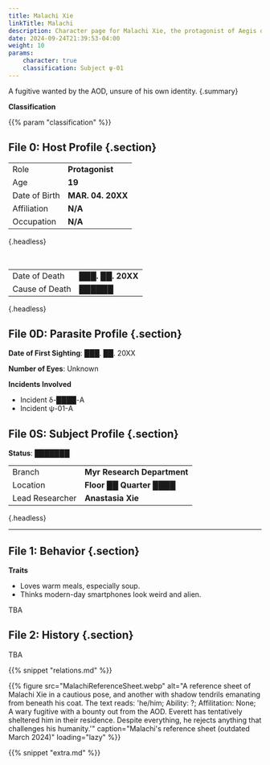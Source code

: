 ```yaml
---
title: Malachi Xie
linkTitle: Malachi
description: Character page for Malachi Xie, the protagonist of Aegis of Death
date: 2024-09-24T21:39:53-04:00
weight: 10
params:
    character: true
    classification: Subject ψ-01
---
```


A fugitive wanted by the AOD, unsure of his own identity.
{.summary}

<!--more-->

<div class="info">

**Classification**

{{% param "classification" %}}

## File 0: Host Profile {.section}

|               |                   |
| ------------- | ----------------- |
| Role          | **Protagonist**   |
| Age           | **19**            |
| Date of Birth | **MAR. 04. 20XX** |
| Affiliation   | **N/A**           |
| Occupation    | **N/A**           |
{.headless}

<br>

|                |                        |
| -------------- | ---------------------- |
| Date of Death  | **███. ██. 20XX**      |
| Cause of Death | **██████**             |
{.headless}

## File 0D: Parasite Profile {.section}

**Date of First Sighting**: ███. ██. 20XX

**Number of Eyes**: Unknown

**Incidents Involved**

- Incident δ-████-A
- Incident ψ-01-A

## File 0S: Subject Profile {.section}

**Status**: ███████

|                 |                             |
| --------------- | --------------------------- |
| Branch          | **Myr Research Department** |
| Location        | **Floor ██ Quarter ████**   |
| Lead Researcher | **Anastasia Xie**           |
{.headless}

***

## File 1: Behavior {.section}

**Traits**

- Loves warm meals, especially soup.
- Thinks modern-day smartphones look weird and alien.

TBA

</div>
<div class="history">

## File 2: History {.section}

TBA

</div>
<div class="relations">
{{% snippet "relations.md" %}}
</div>
<div class="extra">

{{% figure
    src="MalachiReferenceSheet.webp"
    alt="A reference sheet of Malachi Xie in a cautious pose, and another with shadow tendrils emanating from beneath his coat. The text reads: 'he/him; Ability: ?; Affilitation: None; A wary fugitive with a bounty out from the AOD. Everett has tentatively sheltered him in their residence. Despite everything, he rejects anything that challenges his humanity.'"
    caption="Malachi's reference sheet (outdated March 2024)"
    loading="lazy"
%}}

{{% snippet "extra.md" %}}
</div>
